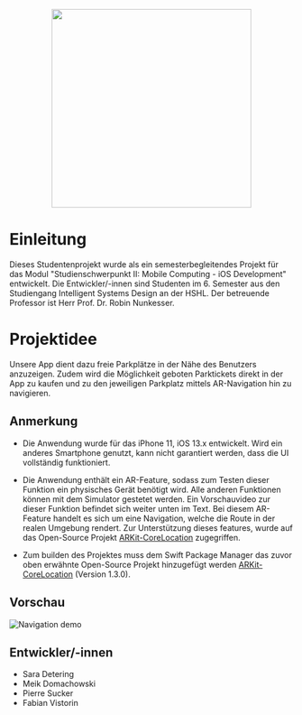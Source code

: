 <p align="center">
  <img width="354" height="352" src="https://github.com/isd-nunkesser/ParkAid/blob/master/parkaid.jpg">
</p>

# Einleitung

Dieses Studentenprojekt wurde als ein semesterbegleitendes Projekt für das Modul "Studienschwerpunkt II: Mobile Computing - iOS Development" entwickelt. Die Entwickler/-innen sind Studenten im 6. Semester aus den Studiengang Intelligent Systems Design an der HSHL. Der betreuende Professor ist Herr Prof. Dr. Robin Nunkesser.

# Projektidee

Unsere App dient dazu freie Parkplätze in der Nähe des Benutzers anzuzeigen. Zudem wird die Möglichkeit geboten Parktickets direkt in der App zu kaufen und zu den jeweiligen Parkplatz mittels AR-Navigation hin zu navigieren. 

## Anmerkung

- Die Anwendung wurde für das iPhone 11, iOS 13.x entwickelt. Wird ein anderes Smartphone genutzt, kann nicht garantiert werden, dass die UI vollständig funktioniert.

- Die Anwendung enthält ein AR-Feature, sodass zum Testen dieser Funktion ein physisches Gerät benötigt wird. Alle anderen Funktionen können mit dem Simulator gestetet werden. Ein Vorschauvideo zur dieser Funktion befindet sich weiter unten im Text. Bei diesem AR-Feature handelt es sich um eine Navigation, welche die Route in der realen Umgebung rendert. Zur Unterstützung dieses features, wurde auf das Open-Source Projekt [ARKit-CoreLocation](https://github.com/ProjectDent/ARKit-CoreLocation) zugegriffen. 

- Zum builden des Projektes muss dem Swift Package Manager das zuvor oben erwähnte Open-Source Projekt hinzugefügt werden [ARKit-CoreLocation](https://github.com/ProjectDent/ARKit-CoreLocation) (Version 1.3.0).

## Vorschau

![Navigation demo](https://github.com/isd-nunkesser/ParkAid/blob/master/AR_Navigation.gif)

## Entwickler/-innen

- Sara Detering
- Meik Domachowski
- Pierre Sucker
- Fabian Vistorin
